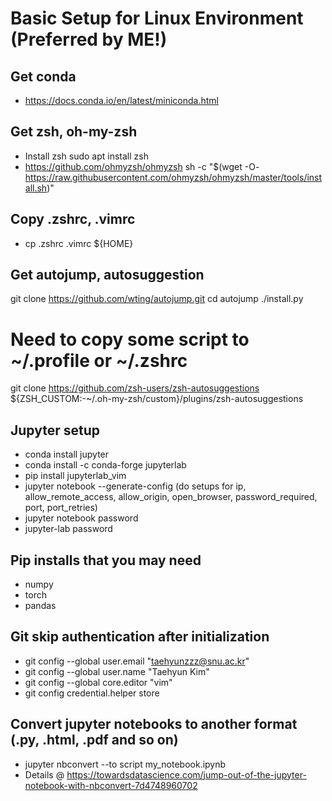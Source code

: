 # Basic Setup for Linux Environment (Preferred by ME!)
## Get conda
- https://docs.conda.io/en/latest/miniconda.html

## Get zsh, oh-my-zsh
- Install zsh
sudo apt install zsh
- https://github.com/ohmyzsh/ohmyzsh 
sh -c "$(wget -O- https://raw.githubusercontent.com/ohmyzsh/ohmyzsh/master/tools/install.sh)"

## Copy .zshrc, .vimrc
- cp .zshrc .vimrc ${HOME}

## Get autojump, autosuggestion
git clone https://github.com/wting/autojump.git
cd autojump
./install.py 
# Need to copy some script to ~/.profile or ~/.zshrc
git clone https://github.com/zsh-users/zsh-autosuggestions ${ZSH_CUSTOM:-~/.oh-my-zsh/custom}/plugins/zsh-autosuggestions

## Jupyter setup
- conda install jupyter
- conda install -c conda-forge jupyterlab
- pip install jupyterlab_vim
- jupyter notebook --generate-config
  (do setups for ip, allow_remote_access, allow_origin, open_browser, password_required, port, port_retries)
- jupyter notebook password
- jupyter-lab password

## Pip installs that you may need
- numpy
- torch
- pandas

## Git skip authentication after initialization
- git config --global user.email "taehyunzzz@snu.ac.kr"
- git config --global user.name "Taehyun Kim"
- git config --global core.editor "vim"
- git config credential.helper store 

## Convert jupyter notebooks to another format (.py, .html, .pdf and so on) 
- jupyter nbconvert --to script my_notebook.ipynb
- Details @ https://towardsdatascience.com/jump-out-of-the-jupyter-notebook-with-nbconvert-7d4748960702
